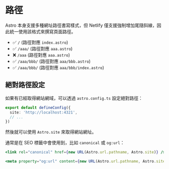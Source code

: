 # 路徑

Astro 本身支援多種網址路徑書寫樣式，但 Netlify 僅支援強制增加尾隨斜線，因此統一使用該格式來撰寫頁面路徑。

* ✅ `/` (路徑對應 `index.astro`)
* ✅ `/aaa/` (路徑對應 `aaa.astro`)
* ❌ `/aaa` (路徑對應 `aaa.astro`)
* ✅ `/aaa/bbb/` (路徑對應 `aaa/bbb.astro`)
* ✅ `/aaa/bbb/` (路徑對應 `aaa/bbb/index.astro`)

## 絕對路徑設定

如果有已經取得網站網域，可以透過 `astro.config.ts` 設定絕對路徑：

```ts
export default defineConfig({
  site: 'http://localhost:4321',
  // ...
})
```

然後就可以使用 `Astro.site` 來取得網站網址。

通常是在 SEO 標籤中會使用到，比如 `canonical` 或 `og:url`：

```jsx
<link rel="canonical" href={new URL(Astro.url.pathname, Astro.site)} />

<meta property="og:url" content={new URL(Astro.url.pathname, Astro.site)} />
```
